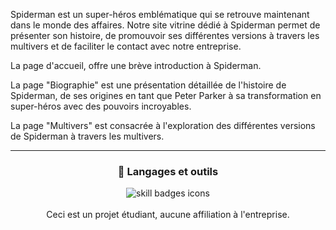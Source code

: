 
Spiderman est un super-héros emblématique qui se retrouve maintenant dans le monde des affaires. Notre site vitrine dédié à Spiderman permet de présenter son histoire, de promouvoir ses différentes versions à travers les multivers et de faciliter le contact avec notre entreprise.

La page d'accueil, offre une brève introduction à Spiderman.

La page "Biographie" est une présentation détaillée de l'histoire de Spiderman, de ses origines en tant que Peter Parker à sa transformation en super-héros avec des pouvoirs incroyables.

La page "Multivers" est consacrée à l'exploration des différentes versions de Spiderman à travers les multivers. 

---
  
  <div align="center">
<h3>🧰 Langages et outils</h3>
<img src="https://skillicons.dev/icons?i=js,html,css,php,vscode" alt="skill badges icons" />
</div>
<br>
<div align="center">
Ceci est un projet étudiant, aucune affiliation à l'entreprise.
